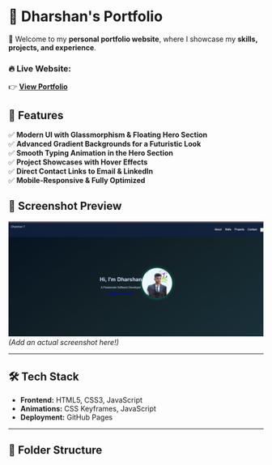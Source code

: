 # 🚀 Dharshan's Portfolio  

🌟 Welcome to my **personal portfolio website**, where I showcase my **skills, projects, and experience**.  

### 🔥 **Live Website:**  
👉 **[View Portfolio](https://Dharshan1309.github.io/Portfolio/)**  

## 🎨 **Features**
✅ **Modern UI with Glassmorphism & Floating Hero Section**  
✅ **Advanced Gradient Backgrounds for a Futuristic Look**  
✅ **Smooth Typing Animation in the Hero Section**  
✅ **Project Showcases with Hover Effects**  
✅ **Direct Contact Links to Email & LinkedIn**  
✅ **Mobile-Responsive & Fully Optimized**  

## 📸 **Screenshot Preview**
![Portfolio Screenshot](assets/screenshot.png) *(Add an actual screenshot here!)*  

---

## 🛠 **Tech Stack**
- **Frontend:** HTML5, CSS3, JavaScript  
- **Animations:** CSS Keyframes, JavaScript  
- **Deployment:** GitHub Pages  

---

## 📂 **Folder Structure**
